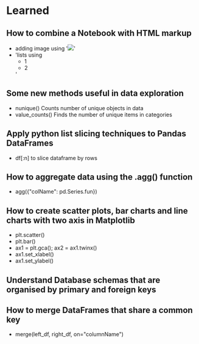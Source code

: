 # Learned

## How to combine a Notebook with HTML markup
- adding image using '<img src="linkToImage">'
- 'lists using <ul> <li> 1 </li> <li> 2 </li> </ul>'

## Some new methods useful in data exploration
- nunique()  Counts number of unique objects in data
- value_counts() Finds the number of unique items in categories
## Apply python list slicing techniques to Pandas DataFrames
- df[:n] to slice dataframe by rows

## How to aggregate data using the .agg() function
- agg({"colName": pd.Series.fun})
 
## How to create scatter plots, bar charts and line charts with two axis in Matplotlib
- plt.scatter()
- plt.bar()
- ax1 = plt.gca(); ax2 = ax1.twinx()
- ax1.set_xlabel()
- ax1.set_ylabel()

## Understand Database schemas that are organised by primary and foreign keys

## How to merge DataFrames that share a common key
- merge(left_df, right_df, on="columnName")
